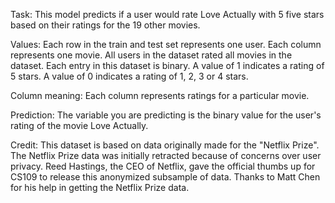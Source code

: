 Task:
This model predicts if a user would rate Love Actually with 5 five stars based on their ratings for the 19 other movies. 

Values:
Each row in the train and test set represents one user. Each column represents one movie. All users in the dataset rated all movies in the dataset. Each entry in this dataset is binary. A value of 1 indicates a rating of 5 stars. A value of 0 indicates a rating of 1, 2, 3 or 4 stars. 

Column meaning:
Each column represents ratings for a particular movie.

Prediction:
The variable you are predicting is the binary value for the user's rating of the movie Love Actually.

Credit:
This dataset is based on data originally made for the "Netflix Prize". The Netflix Prize data was initially retracted because of concerns over user privacy. Reed Hastings, the CEO of Netflix, gave the official thumbs up for CS109 to release this anonymized subsample of data. Thanks to Matt Chen for his help in getting the Netflix Prize data.
